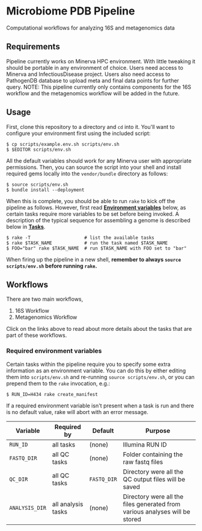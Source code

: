 # Microbiome PDB Pipeline
Computational workflows for analyzing 16S and metagenomics data 
## Requirements

Pipeline currently works on Minerva HPC environment. With little tweaking it should be portable in any environment of choice. Users need access to Minerva and InfectiousDisease project. Users also need access to PathogenDB database to upload meta and final data points for further query. NOTE: This pipeline currently only contains components for the 16S workflow and the metagenomics workflow will be added in the future. 
## Usage

First, clone this repository to a directory and `cd` into it.  You'll want to configure your environment first using the included script:

    $ cp scripts/example.env.sh scripts/env.sh
    $ $EDITOR scripts/env.sh    

All the default variables should work for any Minerva user with appropriate permissions. Then, you can source the script into your shell and install required gems locally into the `vendor/bundle` directory as follows:

    $ source scripts/env.sh
    $ bundle install --deployment

When this is complete, you should be able to run `rake` to kick off the pipeline as follows. However, first read **[Environment variables](#required-environment-variables)** below, as certain tasks require more variables to be set before being invoked.  A description of the typical sequence for assembling a genome is described below in **[Tasks](#tasks)**.

    $ rake -T                    # list the available tasks
    $ rake $TASK_NAME            # run the task named $TASK_NAME
    $ FOO="bar" rake $TASK_NAME  # run $TASK_NAME with FOO set to "bar"

When firing up the pipeline in a new shell, **remember to always `source scripts/env.sh` before running `rake`.**

## Workflows

There are two main workflows,
1) 16S Workflow
2) Metagenomics Workflow

Click on the links above to read about more details about the tasks that are part of these workflows. 

### Required environment variables

Certain tasks within the pipeline require you to specify some extra information as an environment variable.  You can do this by either editing them into `scripts/env.sh` and re-running `source scripts/env.sh`, or you can prepend them to the `rake` invocation, e.g.:

    $ RUN_ID=H434 rake create_manifest

If a required environment variable isn't present when a task is run and there is no default value, rake will abort with an error message.

Variable             | Required by                                             | Default | Purpose
---------------------|---------------------------------------------------------|---------|-----------------------------------
`RUN_ID`             | all tasks                                               | (none)  | Illumina RUN ID 
`FASTQ_DIR`          | all QC tasks                                            | (none)  | Folder containing the raw fastq files 
`QC_DIR`             | all QC tasks                                            |`FASTQ_DIR`| Directory were all the QC output files will be saved
`ANALYSIS_DIR`       | all analysis tasks                                      | (none)  |  Directory were all the files generated from various analyses will be stored


